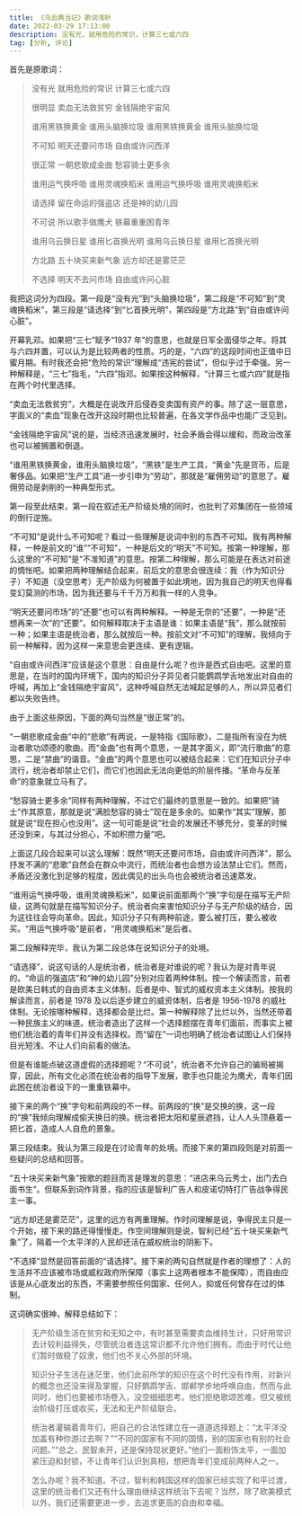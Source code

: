 ```yaml
---
title: 《乌云典当记》歌词浅析
date: 2022-03-29 17:13:00
description: 没有光，就用危险的常识，计算三七或六四
tag: [分析, 评论]
---
```


首先是原歌词：

> 没有光
> 就用危险的常识
> 计算三七或六四
>
> 很明显
> 卖血无法救贫穷
> 金钱隔绝宇宙风
>
> 谁用黑铁换黄金
> 谁用头脑换垃圾
> 谁用黑铁换黄金
> 谁用头脑换垃圾
>
> 不可知
> 明天还要问市场
> 自由或许问西洋
>
> 很正常
> 一朝悲歌成金曲
> 愁容骑士更多余
>
> 谁用运气换呼吸
> 谁用灵魂换稻米
> 谁用运气换呼吸
> 谁用灵魂换稻米
>
> 请选择
> 留在命运的强盗店
> 还是神的幼儿园
>
> 不可说
> 所以歌手做鹰犬
> 铁幕重重困青年
>
> 谁用乌云换日星
> 谁用匕首换光明
> 谁用乌云换日星
> 谁用匕首换光明
>
> 方北路
> 五十块买来新气象
> 远方却还是雾茫茫
>
> 不选择
> 明天不去问市场
> 自由或许问心脏

我把这词分为四段。第一段是“没有光”到“头脑换垃圾”，第二段是“不可知”到“灵魂换稻米”，第三段是“请选择”到“匕首换光明”，第四段是“方北路”到“自由或许问心脏”。

开幕乳邓。如果把“三七”赋予“1937 年”的意思，也就是日军全面侵华之年。将其与六四并置，可以认为是比较两者的性质。巧的是，“六四”的这段时间也正值中日蜜月期。有时我还会把“危险的常识”理解成“违宪的尝试”，但似乎过于牵强。另一种解释是，“三七”指毛，“六四”指邓。如果按这种解释，“计算三七或六四”就是指在两个时代里选择。

“卖血无法救贫穷”，大概是在说改开后侵吞变卖国有资产的事。除了这一层意思，字面义的“卖血”现象在改开这段时期也比较普遍，在各文学作品中也能广泛见到。

“金钱隔绝宇宙风”说的是，当经济迅速发展时，社会矛盾会得以缓和，而政治改革也可以被搁置和倒退。

“谁用黑铁换黄金，谁用头脑换垃圾”，“黑铁”是生产工具，“黄金”先是货币，后是奢侈品。如果把“生产工具”进一步引申为“劳动”，那就是“雇佣劳动”的意思了。雇佣劳动是剥削的一种典型形式。

第一段至此结束，第一段在叙述无产阶级处境的同时，也批判了邓集团在一些领域的倒行逆施。

“不可知”是说什么不可知呢？看过一些理解是说词中别的东西不可知。我有两种解释，一种是前文的“谁”“不可知”，一种是后文的“明天”不可知。按第一种理解，那么这里的“不可知”是“不准知道”的意思。按第二种理解，那么可能是在表达对前途的惆怅吧。如果把两种理解结合起来，前后文的意思会很连续：我（作为知识分子）不知道（没空思考）无产阶级为何被置于如此境地，因为我自己的明天也得看变幻莫测的市场，因为我还要与千千万万和我一样的人竞争。

“明天还要问市场”的“还要”也可以有两种解释。一种是无奈的“还要”，一种是“还想再来一次”的“还要”。如何解释取决于主语是谁：如果主语是“我”，那么就按前一种；如果主语是统治者，那么就按后一种。按前文对“不可知”的理解，我倾向于前一种解释，因为这样一来意思会更连续、更有逻辑。

“自由或许问西洋”应该是这个意思：自由是什么呢？也许是西式自由吧。这里的意思是，在当时的国内环境下，国内的知识分子异见者只能鹦鹉学舌地发出对自由的呼喊，再加上“金钱隔绝宇宙风”，这种呼喊自然无法喊起足够的人，所以异见者们都以失败告终。

由于上面这些原因，下面的两句当然是“很正常”的。

“一朝悲歌成金曲”中的“悲歌”有两说，一是特指《国际歌》，二是指所有没在为统治者歌功颂德的歌曲。而“金曲”也有两个意思，一是其字面义，即“流行歌曲”的意思，二是“禁曲”的谐音。“金曲”的两个意思也可以被结合起来：它们在知识分子中流行，统治者却禁止它们，而它们也因此无法向更低的阶层传播。“革命与反革命”的意象就立马有了。

“愁容骑士更多余”同样有两种理解，不过它们最终的意思是一致的。如果把“骑士”作其原意，那就是说“满脸愁容的骑士”现在是多余的。如果作“其实”理解，那就是说“现在担心也没用”。这一句可能是说“社会的发展还不够充分，变革的时候还没到来，与其过分担心，不如积攒力量”吧。

上面这几段合起来可以这么理解：既然“明天还要问市场，自由或许问西洋”，那么抒发不满的“悲歌”自然会在群众中流行，而统治者也会想方设法禁止它们。然而，矛盾还没激化到足够的程度，因此偶见的出头鸟也会被统治者迅速蒸发。

“谁用运气换呼吸，谁用灵魂换稻米”，如果说前面那两个“换”字句是在描写无产阶级，这两句就是在描写知识分子。统治者向来害怕知识分子与无产阶级的结合，因为这往往会导向革命。因此，知识分子只有两种前途，要么被打压，要么被收买。“用运气换呼吸”是前者，“用灵魂换稻米”是后者。

第二段解释完毕，我认为第二段总体在说知识分子的处境。

“请选择”，说这句话的人是统治者，统治者是对谁说的呢？我认为是对青年说的。“命运的强盗店”和“神的幼儿园”分别对应着两种体制。按一个解读而言，前者是欧美日韩式的自由资本主义体制，后者是中、智式的威权资本主义体制。按我的解读而言，前者是 1978 及以后逐步建立的威资体制，后者是 1956-1978 的威社体制。无论按哪种解释，选择都会是比烂。第一种解释除了比烂以外，当然还带着一种民族主义的味道。统治者造出了这样一个选择题摆在青年们面前，而事实上被他们统治着的青年们并没有选择权。而“留在”一词也明确了统治者试图让人们保持目光短浅、不让人们向前看的做法。

但是有谁能点破这道虚假的选择题呢？“不可说”，统治者不允许自己的骗局被揭穿，因此，所有文化必须在统治者的指导下发展，歌手也只能沦为鹰犬，青年们因此困在统治者设下的一重重铁幕中。

接下来的两个“换”字句和前两段的不一样。前两段的“换”是交换的换，这一段的“换”我倾向理解成偷天换日的换。统治者把太阳和星辰遮挡，让人人头顶悬着一把匕首，造成人人自危的景象。

第三段结束。我认为第三段是在讨论青年的处境。而接下来的第四段则是对前面一些疑问的总结和回答。

“五十块买来新气象”按歌的题目而言是理发的意思：“进店来乌云秀士，出门去白面书生”。但联系到词作背景，指的应该是智利广告人和皮诺切特打广告战争得民主一事。

“远方却还是雾茫茫”，这里的远方有两重理解。作时间理解是说，争得民主只是一个开始，接下来的路还得慢慢走。作空间理解则是说，智利已经“五十块买来新气象”了，隔着一个太平洋的人民却还活在威权统治的阴影下。

“不选择”显然是回答前面的“请选择”。接下来的两句自然就是作者的理想了：人的生活并不应该被市场或威权政府所保障（事实上这两者根本不能保障），而自由应该是从心底发出的东西，不需要参照任何国家、任何人，抑或任何曾存在过的体制。

这词确实很神，解释总结如下：

> 无产阶级生活在贫穷和无知之中，有时甚至需要卖血维持生计，只好用常识去计较利益得失，尽管统治者连这常识都不允许他们拥有。而由于时代让他们暂时做稳了奴隶，他们也不关心外部的环境。
>
> 知识分子生活在迷茫里，他们此前所学的知识在这个时代没有作用，对新兴的概念也还没来得及掌握，只好鹦鹉学舌、邯郸学步地呼唤自由，然而与此同时，他们也要被市场卷入，没空细细思考。他们拒绝歌颂苦难，但又被统治阶级打压或收买，无法和无产阶级联合。
>
> 统治者灌输着青年们，把自己的合法性建立在一道道选择题上：“太平洋没加盖有种你游过去啊？”“不同的国家有不同的国情，别的国家也有别的社会问题。”“总之，民智未开，还是保持现状更好。”他们一面粉饰太平，一面加紧压迫和封锁，不让青年们认识到真相，想把青年们变成前两种人之一。
>
> 怎么办呢？我不知道。不过，智利和韩国这样的国家已经实现了和平过渡，这里的统治者们又还有什么理由继续这样统治下去呢？当然，除了欧美模式以外，我们还需要更进一步，去追求更高的自由和幸福。

